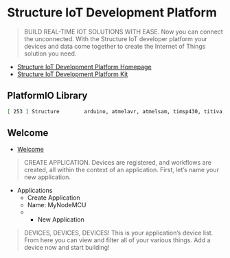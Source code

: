 Structure IoT Development Platform
==

> BUILD REAL-TIME IOT SOLUTIONS WITH EASE. Now you can connect the unconnected. With the Structure IoT developer platform your devices and data come together to create the Internet of Things solution you need.

- [Structure IoT Development Platform Homepage](https://www.getstructure.io/)
- [Structure IoT Development Platform Kit](https://www.getstructure.io/kit)

## PlatformIO Library

```sh
[ 253 ] Structure        arduino, atmelavr, atmelsam, timsp430, titiva, teensy, freescalekinetis, ststm32, nordicnrf51, nxplpc, espressif, siliconlabsefm32, linux_arm, native "Structure": Arduino SDK for connecting embedded devices to the Structure IoT developer platform
```

## Welcome

- [Welcome](https://app.getstructure.io/#/welcome)

> CREATE APPLICATION. Devices are registered, and workflows are created, all within the context of an application. First, let’s name your new application.

- Applications
  - Create Application
  - Name: MyNodeMCU
  - + New Application

> DEVICES, DEVICES, DEVICES! This is your application’s device list. From here you can view and filter all of your various things. Add a device now and start building!
